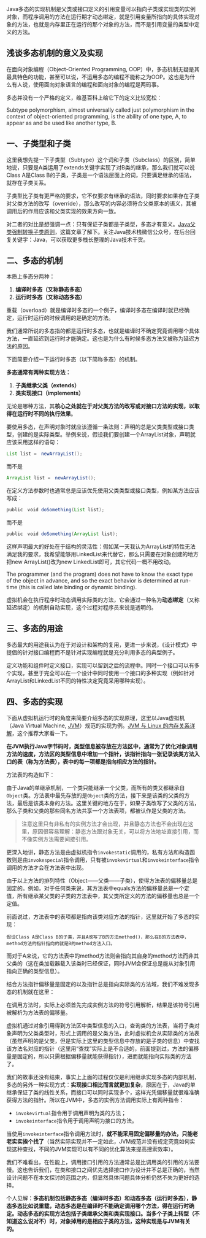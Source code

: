 Java多态的实现机制是父类或接口定义的引用变量可以指向子类或实现类的实例对象，而程序调用的方法在运行期才动态绑定，就是引用变量所指向的具体实现对象的方法，也就是内存里正在运行的那个对象的方法，而不是引用变量的类型中定义的方法。

## **浅谈多态机制的意义及实现**

在面向对象编程（Object-Oriented Programming, OOP）中，多态机制无疑是其最具特色的功能，甚至可以说，不运用多态的编程不能称之为OOP。这也是为什么有人说，使用面向对象语言的编程和面向对象的编程是两码事。

多态并没有一个严格的定义，维基百科上给它下的定义比较宽松：

Subtype polymorphism, almost universally called just polymorphism in the context of object-oriented programming, is the ability of one type, A, to appear as and be used like another type, B.

## **一、子类型和子类**

这里我想先提一下子类型（Subtype）这个词和子类（Subclass）的区别，简单地说，只要是A类运用了extends关键字实现了对B类的继承，那么我们就可以说Class A是Class B的子类，子类是一个语法层面上的词，只要满足继承的语法，就存在子类关系。

子类型比子类有更严格的要求，它不仅要求有继承的语法，同时要求如果存在子类对父类方法的改写（override），那么改写的内容必须符合父类原本的语义，其被调用后的作用应该和父类实现的效果方向一致。

对二者的对比是想强调一点：只有保证子类都是子类型，多态才有意义。[Java父类强制转换子类原则](http://mp.weixin.qq.com/s?__biz=MzI3ODcxMzQzMw==&mid=2247485018&idx=1&sn=0de3f573d3e0b5ffe9cd263e73fd341e&chksm=eb53836cdc240a7a5f93746df592837cabda398e5afd5e24a1f25744abfef271ceb2c75ca6c2&scene=21#wechat_redirect)，这篇文章了解下。关注Java技术栈微信公众号，在后台回复关键字：Java，可以获取更多栈长整理的Java技术干货。

## **二、多态的机制**

本质上多态分两种：

1. **编译时多态（又称静态多态）**
2. **运行时多态（又称动态多态）**

重载（overload）就是编译时多态的一个例子，编译时多态在编译时就已经确定，运行时运行的时候调用的是确定的方法。

我们通常所说的多态指的都是运行时多态，也就是编译时不确定究竟调用哪个具体方法，一直延迟到运行时才能确定。这也是为什么有时候多态方法又被称为延迟方法的原因。

下面简要介绍一下运行时多态（以下简称多态）的机制。

**多态通常有两种实现方法：**

1. **子类继承父类（extends）**
2. **类实现接口（implements）**

无论是哪种方法，其**核心之处就在于对父类方法的改写或对接口方法的实现，以取得在运行时不同的执行效果**。

要使用多态，在声明对象时就应该遵循一条法则：声明的总是父类类型或接口类型，创建的是实际类型。举例来说，假设我们要创建一个ArrayList对象，声明就应该采用这样的语句：

```java
List list =　newArrayList();
```

而不是

```java
ArrayList list =　newArrayList();
```

在定义方法参数时也通常总是应该优先使用父类类型或接口类型，例如某方法应该写成：

```java
public　void doSomething(List list);
```

而不是

```java
public　void doSomething(ArrayList list);
```

这样声明最大的好处在于结构的灵活性：假如某一天我认为ArrayList的特性无法满足我的要求，我希望能够用LinkedList来代替它，那么只需要在对象创建的地方把new ArrayList()改为new LinkedList即可，其它代码一概不用改动。

The programmer (and the program) does not have to know the exact type of the object in advance, and so the exact behavior is determined at run-time (this is called late binding or dynamic binding).

虚拟机会在执行程序时动态调用实际类的方法，它会通过一种名为**动态绑定**（又称延迟绑定）的机制自动实现，这个过程对程序员来说是透明的。

## **三、多态的用途**

多态最大的用途我认为在于对设计和架构的复用，更进一步来说，《设计模式》中提倡的针对接口编程而不是针对实现编程就是充分利用多态的典型例子。

定义功能和组件时定义接口，实现可以留到之后的流程中。同时一个接口可以有多个实现，甚至于完全可以在一个设计中同时使用一个接口的多种实现（例如针对ArrayList和LinkedList不同的特性决定究竟采用哪种实现）。

## **四、多态的实现**

下面从虚拟机运行时的角度来简要介绍多态的实现原理，这里以Java虚拟机（Java Virtual Machine, [JVM](http://mp.weixin.qq.com/s?__biz=MzI3ODcxMzQzMw==&mid=2247484701&idx=1&sn=db752b494c7ca0baafc0df795343ee9d&chksm=eb53802bdc24093dd76ea3e3047a9bea61c8dc9370724924083525c68d083d3ccf1798295f5f&scene=21#wechat_redirect)）规范的实现为例。[JVM 与 Linux 的内存关系详解](http://mp.weixin.qq.com/s?__biz=MzI3ODcxMzQzMw==&mid=2247489331&idx=2&sn=a0d882c6e329673bf908403ecde668fd&chksm=eb539205dc241b13d67f77c1d5d10eb103163f6ef2c0c105effc359be03c50f6309a7a657b16&scene=21#wechat_redirect)，这个推荐大家看一下。

**在JVM执行Java字节码时，类型信息被存放在方法区中，通常为了优化对象调用方法的速度，方法区的类型信息中增加一个指针，该指针指向一张记录该类方法入口的表（称为方法表），表中的每一项都是指向相应方法的指针。**

方法表的构造如下：

由于Java的单继承机制，一个类只能继承一个父类，而所有的类又都继承自`Object`类。方法表中最先存放的是`Object`类的方法，接下来是该类的父类的方法，最后是该类本身的方法。这里关键的地方在于，如果子类改写了父类的方法，那么子类和父类的那些同名方法共享一个方法表项，都被认作是父类的方法。

> 注意这里只有非私有的实例方法才会出现，并且静态方法也不会出现在这里，原因很容易理解：静态方法跟对象无关，可以将方法地址直接引用，而不像实例方法需要间接引用。

更深入地讲，静态方法是由虚拟机指令`invokestatic`调用的，私有方法和构造函数则是由`invokespecial`指令调用，只有被`invokevirtual`和`invokeinterface`指令调用的方法才会在方法表中出现。

由于以上方法的排列特性（Object——父类——子类），使得方法表的偏移量总是固定的。例如，对于任何类来说，其方法表中equals方法的偏移量总是一个定值，所有继承某父类的子类的方法表中，其父类所定义的方法的偏移量也总是一个定值。

前面说过，方法表中的表项都是指向该类对应方法的指针，这里就开始了多态的实现：

```
假设Class A是Class B的子类，并且A改写了B的方法method()，那么在B的方法表中，method方法的指针指向的就是B的method方法入口。
```

而对于A来说，它的方法表中的method方法则会指向其自身的method方法而非其父类的（这在类加载器载入该类时已经保证，同时JVM会保证总是能从对象引用指向正确的类型信息）。

结合方法指针偏移量是固定的以及指针总是指向实际类的方法域，我们不难发现多态的机制就在这里：

在调用方法时，实际上必须首先完成实例方法的符号引用解析，结果是该符号引用被解析为方法表的偏移量。

虚拟机通过对象引用得到方法区中类型信息的入口，查询类的方法表，当将子类对象声明为父类类型时，形式上调用的是父类方法，此时虚拟机会从实际类的方法表（虽然声明的是父类，但是实际上这里的类型信息中存放的是子类的信息）中查找该方法名对应的指针（这里用“查找”实际上是不合适的，前面提到过，方法的偏移量是固定的，所以只需根据偏移量就能获得指针），进而就能指向实际类的方法了。

我们的故事还没有结束，事实上上面的过程仅仅是利用继承实现多态的内部机制，多态的另外一种实现方式：**实现接口相比而言就更加复杂**，原因在于，Java的单继承保证了类的线性关系，而接口可以同时实现多个，这样光凭偏移量就很难准确获得方法的指针。所以在JVM中，多态的实例方法调用实际上有两种指令：

- `invokevirtual`指令用于调用声明为类的方法；
- `invokeinterface`指令用于调用声明为接口的方法。

当使用`invokeinterface`指令调用方法时，**就不能采用固定偏移量的办法，只能老老实实挨个找了**（当然实际实现并不一定如此，JVM规范并没有规定究竟如何实现这种查找，不同的JVM实现可以有不同的优化算法来提高搜索效率）。

我们不难看出，在性能上，调用接口引用的方法通常总是比调用类的引用的方法要慢。这也告诉我们，在类和接口之间优先选择接口作为设计并不总是正确的，当然设计问题不在本文探讨的范围之内，但显然具体问题具体分析仍然不失为更好的选择。

个人见解：**多态机制包括静态多态（编译时多态）和动态多态（运行时多态），静态多态比如说重载，动态多态是在编译时不能确定调用哪个方法，得在运行时确定。动态多态的实现方法包括子类继承父类和类实现接口。当多个子类上转型（不知道这么说对不）时，对象掉用的是相应子类的方法，这种实现是与JVM有关的。**